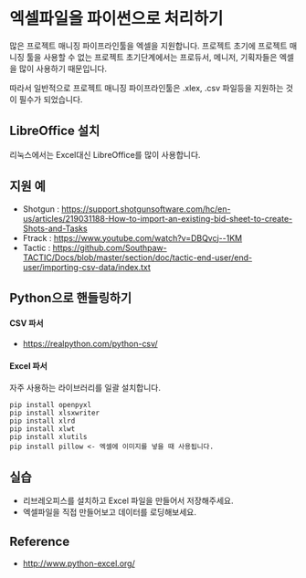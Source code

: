 # 엑셀파일을 파이썬으로 처리하기
많은 프로젝트 매니징 파이프라인툴을 엑셀을 지원합니다.
프로젝트 초기에 프로젝트 매니징 툴을 사용할 수 없는 프로젝트 초기단계에서는 프로듀서, 메니저, 기획자들은 엑셀을 많이 사용하기 때문입니다.

따라서 일반적으로 프로젝트 매니징 파이프라인툴은 .xlex, .csv 파일등을 지원하는 것이 필수가 되었습니다.

## LibreOffice 설치
리눅스에서는 Excel대신 LibreOffice를 많이 사용합니다.

## 지원 예
- Shotgun : https://support.shotgunsoftware.com/hc/en-us/articles/219031188-How-to-import-an-existing-bid-sheet-to-create-Shots-and-Tasks
- Ftrack : https://www.youtube.com/watch?v=DBQvcj--1KM
- Tactic : https://github.com/Southpaw-TACTIC/Docs/blob/master/section/doc/tactic-end-user/end-user/importing-csv-data/index.txt

## Python으로 핸들링하기

#### CSV 파서
- https://realpython.com/python-csv/

#### Excel 파서

자주 사용하는 라이브러리를 일괄 설치합니다.
```
pip install openpyxl
pip install xlsxwriter
pip install xlrd
pip install xlwt
pip install xlutils
pip install pillow <- 엑셀에 이미지를 넣을 때 사용됩니다.
```

## 실습
- 리브레오피스를 설치하고 Excel 파일을 만들어서 저장해주세요.
- 엑셀파일을 직접 만들어보고 데이터를 로딩해보세요.

## Reference
- http://www.python-excel.org/